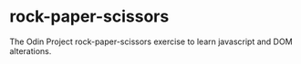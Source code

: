 # rock-paper-scissors

The Odin Project rock-paper-scissors exercise to learn javascript and DOM alterations.
